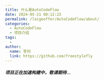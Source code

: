 ```yaml
---
title: 什么是AutoCodeFlow
date: 2024-05-21 08:12:23
permalink: /laigeoffer/AutoCodeFlow/about/
categories:
  - AutoCodeFlow
  - 项目介绍
tags:
  - 
author: 
  name: 苍何
  link: https://github.com/freestylefly
---
```


##### 项目正在加速构建中，敬请期待...
